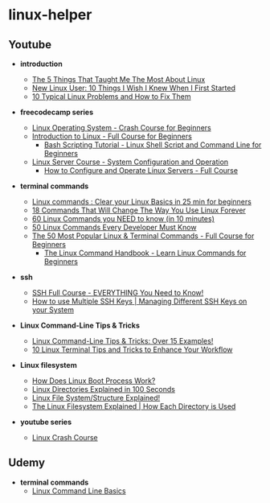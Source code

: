 # linux-helper

## Youtube
- **introduction**
  - [The 5 Things That Taught Me The Most About Linux](https://www.youtube.com/watch?v=bdr_RvmOpkQ)
  - [New Linux User: 10 Things I Wish I Knew When I First Started](https://www.youtube.com/watch?v=HIJ6LixbcAY)
  - [10 Typical Linux Problems and How to Fix Them](https://www.youtube.com/watch?v=xsdFNpThetE)
- **freecodecamp series**
  - [Linux Operating System - Crash Course for Beginners](https://www.youtube.com/watch?v=ROjZy1WbCIA)
  - [Introduction to Linux - Full Course for Beginners](https://www.youtube.com/watch?v=sWbUDq4S6Y8)
    - [Bash Scripting Tutorial - Linux Shell Script and Command Line for Beginners](https://www.freecodecamp.org/news/bash-scripting-tutorial-linux-shell-script-and-command-line-for-beginners/)
  - [Linux Server Course - System Configuration and Operation](https://www.youtube.com/watch?v=WMy3OzvBWc0)
    - [How to Configure and Operate Linux Servers - Full Course](https://www.freecodecamp.org/news/linux-server-course-system-configuration-and-operation/)
   
- **terminal commands**
  - [Linux commands : Clear your Linux Basics in 25 min for beginners](https://www.youtube.com/watch?v=BGjTboXjH28)
  - [18 Commands That Will Change The Way You Use Linux Forever](https://www.youtube.com/watch?v=AVXYq8aL47Q)
  - [60 Linux Commands you NEED to know (in 10 minutes)](https://www.youtube.com/watch?v=gd7BXuUQ91w)
  - [50 Linux Commands Every Developer Must Know](https://www.youtube.com/watch?v=l32UR9DcjLg)
  - [The 50 Most Popular Linux & Terminal Commands - Full Course for Beginners](https://www.youtube.com/watch?v=ZtqBQ68cfJc)
    - [The Linux Command Handbook - Learn Linux Commands for Beginners](https://freecodecamp.org/news/the-linux-commands-handbook/)

- **ssh**
  - [SSH Full Course - EVERYTHING You Need to Know!](https://www.youtube.com/watch?v=YS5Zh7KExvE)
  - [How to use Multiple SSH Keys | Managing Different SSH Keys on your System](https://www.youtube.com/watch?v=pE3EuiyShoM)

- **Linux Command-Line Tips & Tricks**
  - [Linux Command-Line Tips & Tricks: Over 15 Examples!](https://www.youtube.com/watch?v=NsK7OPlK94U)
  - [10 Linux Terminal Tips and Tricks to Enhance Your Workflow](https://www.youtube.com/watch?v=nkvW0-bVXPc)

- **Linux filesystem**
  - [How Does Linux Boot Process Work?](https://www.youtube.com/watch?v=XpFsMB6FoOs)
  - [Linux Directories Explained in 100 Seconds](https://www.youtube.com/watch?v=42iQKuQodW4)
  - [Linux File System/Structure Explained!](https://www.youtube.com/watch?v=HbgzrKJvDRw)
  - [The Linux Filesystem Explained | How Each Directory is Used](https://www.youtube.com/watch?v=P0QZnAnsQ4c)

- **youtube series**
  - [Linux Crash Course](https://www.youtube.com/playlist?list=PLT98CRl2KxKHKd_tH3ssq0HPrThx2hESW)




## Udemy
- **terminal commands**
  - [Linux Command Line Basics](https://www.udemy.com/course/linux-command-line-volume1)
